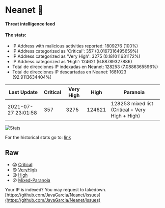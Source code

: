 # Neanet :hocho:
#### Threat intelligence feed
#### The stats:

- IP Address with malicious activities reported: 1809276 (100%)
- IP Address categorized as 'Critical':  357 (0.0197316495659%)
- IP Address categorized as 'Very High':  3275 (0.181011631172%)
- IP Address categorized as 'High':  124621 (6.88789327886)
- Total de direcciones IP indexadas en Neanet:  128253 (7.0886365596%)
- Total de direcciones IP descartadas en Neanet:  1681023 (92.9113634404%)

| Last Update | Critical | Very High | High | Paranoia |
| --- | --- | --- | --- | --- |
| 2021-07-27 23:01:58 | 357 | 3275 | 124621 | 128253 mixed list (Critical + Very High + High)|

![Stats](https://docs.google.com/spreadsheets/d/e/2PACX-1vSnaNMIXVabIpDJjufMlzH7poXnshF3mgd8Is1g9ytUEzVsP5my4Trn8f-xkoLLQ38xpL3HtmUexLo6/pubchart?oid=501124687&format=image)

For the historical stats go to: [link](/stats.csv)
## Raw
- :scream: [Critical](https://raw.githubusercontent.com/JavaGarcia/Neanet/master/blacklists/neanet_critical.txt)
- :fearful: [VeryHigh](https://raw.githubusercontent.com/JavaGarcia/Neanet/master/blacklists/neanet_veryHigh.txtt)
- :frowning: [High](https://raw.githubusercontent.com/JavaGarcia/Neanet/master/blacklists/neanet_high.txt)
- :dizzy_face: [Mixed-Paranoia](https://raw.githubusercontent.com/JavaGarcia/Neanet/master/blacklists/neanet_all.txt)


Your IP is indexed? You may request to takedown. [https://github.com/JavaGarcia/Neanet/issues](https://github.com/JavaGarcia/Neanet/issues)









































































































































































































































































































































































































































































































































































































































































































































































































































































































































































































































































































































































































































































































































































































































































































































































































































































































































































































































































































































































































































































































































































































































































































































































































































































































































































































































































































































































































































































































































































































































































































































































































































































































































































































































































































































































































































































































































































































































































































































































































































































































































































































































































































































































































































































































































































































































































































































































































































































































































































































































































































































































































































































































































































































































































































































































































































































































































































































































































































































































































































































































































































































































































































































































































































































































































































































































































































































































































































































































































































































































































































































































































































































































































































































































































































































































































































































































































































































































































































































































































































